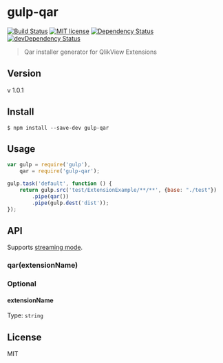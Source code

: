 # gulp-qar

[![Build Status](https://travis-ci.org/vyakymenko/gulp-qar.svg?branch=master)](https://travis-ci.org/vyakymenko/gulp-qar)
[![MIT license](http://img.shields.io/badge/license-MIT-brightgreen.svg)](http://opensource.org/licenses/MIT)
[![Dependency Status](https://david-dm.org/vyakymenko/gulp-qar.svg)](https://david-dm.org/vyakymenko/gulp-qar)
[![devDependency Status](https://david-dm.org/vyakymenko/gulp-qar/dev-status.svg)](https://david-dm.org/vyakymenko/gulp-qar#info=devDependencies)

> Qar installer generator for QlikView Extensions

## Version
v 1.0.1

## Install

```
$ npm install --save-dev gulp-qar
```


## Usage

```javascript
var gulp = require('gulp'),
	qar = require('gulp-qar');

gulp.task('default', function () {
	return gulp.src('test/ExtensionExample/**/**', {base: "./test"})
		.pipe(qar())
		.pipe(gulp.dest('dist'));
});
```


## API

Supports [streaming mode](https://github.com/gulpjs/gulp/blob/master/docs/API.md#optionsbuffer).

### qar(extensionName)

### Optional

#### extensionName

Type: `string`

## License

MIT
